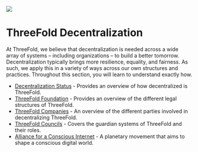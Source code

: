 
![](img/welcomepage.png)

# ThreeFold Decentralization

At ThreeFold, we believe that decentralization is needed across a wide array of systems – including organizations – to build a better tomorrow. Decentralization typically brings more resilience, equality, and fairness. As such, we apply this in a variety of ways across our own structures and practices. Throughout this section, you will learn to understand exactly how.

- [Decentralization Status](decentralization_status) - Provides an overview of how decentralized is ThreeFold. 
- [ThreeFold Foundation](threefold_foundation) - Provides an overview of the different legal structures of ThreeFold.
- [ThreeFold Companies](threefold_companies) - An overview of the different parties involved in decentralizing ThreeFold.
- [ThreeFold Councils](threefold_councils) - Covers the guardian systems of ThreeFold and their roles.
- [Alliance for a Conscious Internet](aci) - A planetary movement that aims to shape a conscious digital world.


<!-- - [Polls](tf_polls) -->
